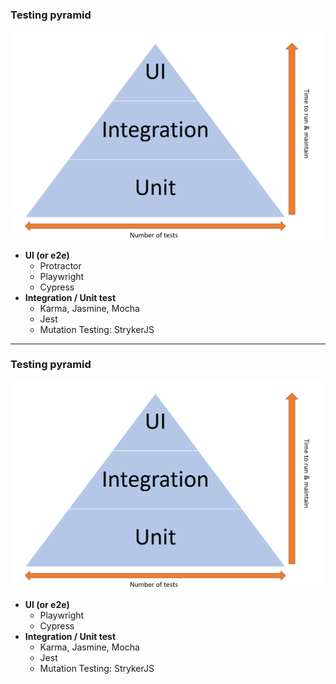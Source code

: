 <!-- .slide: data-auto-animate -->

### Testing pyramid

<div class="flex">
<div class="col">

![test-pyramid](/img/test-pyramid.png)

</div>
<div class="col">

- **UI (or e2e)**
  - Protractor   
  - Playwright 
  - Cypress
- **Integration / Unit test**
  - Karma, Jasmine, Mocha
  - Jest
  - Mutation Testing: StrykerJS

</div>
</div>

---

<!-- .slide: data-auto-animate -->

### Testing pyramid

<div class="flex">
<div class="col">

![test-pyramid](/img/test-pyramid.png)

</div>
<div class="col">

- **UI (or e2e)**
  - Playwright
  - Cypress
- **Integration / Unit test**
  - Karma, Jasmine, Mocha
  - Jest
  - Mutation Testing: StrykerJS

</div>
</div>
